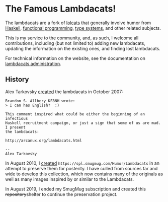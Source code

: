 # The Famous Lambdacats!

The lambdacats are a fork of [lolcats] that generally involve humor from
[Haskell], [functional programming], [type systems], and other related subjects.

[lolcats]: https://en.wikipedia.org/wiki/Lolcat
[Haskell]: https://en.wikipedia.org/wiki/Haskell_(programming_language)
[functional programming]: https://en.wikipedia.org/wiki/Functional_programming
[type systems]: https://en.wikipedia.org/wiki/Type_system

This is my service to the community, and, as such, I welcome all contributions,
including (but not limited to) adding new lambdacats, updating the information
on the existing ones, and finding lost lambdacats.

For technical information on the website, see the documentation on [lambdacats
administration].

[lambdacats administration]: ./admin.md

## History

Alex Tarkovsky [created][1] the lambdacats in October 2007:

[1]: https://mail.haskell.org/pipermail/haskell-cafe/2007-October/032654.html

```
Brandon S. Allbery KF8NH wrote:
> I can has English?  :)

This comment inspired what could be either the beginning of an infectious
Haskell recruitment campaign, or just a sign that some of us are mad. I present
the lambdacats:

http://arcanux.org/lambdacats.html

-- 
Alex Tarkovsky
```

In August 2010, I [created][2] `https://spl.smugmug.com/Humor/Lambdacats` in an
attempt to preserve them for posterity. I have culled from sources far and wide
to develop this collection, which now contains many of the originals as well as
many images inspired by or similar to the Lambdacats.

[2]: https://mail.haskell.org/pipermail/haskell-cafe/2010-August/081606.html

In August 2019, I ended my SmugMug subscription and created this
~~repository~~shelter to continue the preservation project.
